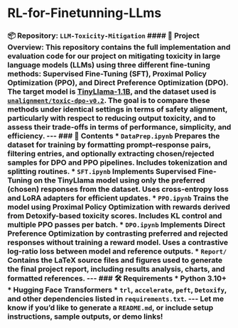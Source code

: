# RL-for-Finetunning-LLms
### 📦 Repository: `LLM-Toxicity-Mitigation`  #### 🧠 Project Overview:  This repository contains the full implementation and evaluation code for our project on mitigating toxicity in large language models (LLMs) using three different fine-tuning methods: **Supervised Fine-Tuning (SFT)**, **Proximal Policy Optimization (PPO)**, and **Direct Preference Optimization (DPO)**. The target model is [TinyLlama-1.1B](https://huggingface.co/csarron/TinyLlama-1.1B-Chat-v1.0), and the dataset used is [`unalignment/toxic-dpo-v0.2`](https://huggingface.co/datasets/unalignment/toxic-dpo-v0.2).  The goal is to compare these methods under identical settings in terms of safety alignment, particularly with respect to reducing output toxicity, and to assess their trade-offs in terms of performance, simplicity, and efficiency.  ---  ### 📁 Contents  * **`DataPrep.ipynb`**   Prepares the dataset for training by formatting prompt–response pairs, filtering entries, and optionally extracting chosen/rejected samples for DPO and PPO pipelines. Includes tokenization and splitting routines.  * **`SFT.ipynb`**   Implements Supervised Fine-Tuning on the TinyLlama model using only the preferred (chosen) responses from the dataset. Uses cross-entropy loss and LoRA adapters for efficient updates.  * **`PPO.ipynb`**   Trains the model using Proximal Policy Optimization with rewards derived from Detoxify-based toxicity scores. Includes KL control and multiple PPO passes per batch.  * **`DPO.ipynb`**   Implements Direct Preference Optimization by contrasting preferred and rejected responses without training a reward model. Uses a contrastive log-ratio loss between model and reference outputs.  * **`Report/`**   Contains the LaTeX source files and figures used to generate the final project report, including results analysis, charts, and formatted references.  ---  ### 🛠 Requirements  * Python 3.10+ * Hugging Face Transformers * `trl`, `accelerate`, `peft`, `Detoxify`, and other dependencies listed in `requirements.txt`.  ---  Let me know if you’d like to generate a `README.md`, or include setup instructions, sample outputs, or demo links!
